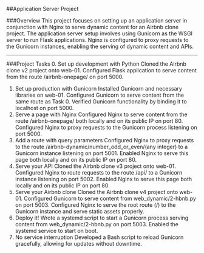 ##Application Server Project

###Overview
This project focuses on setting up an application server in conjunction with Nginx to serve dynamic content for an Airbnb clone project. The application server setup involves using Gunicorn as the WSGI server to run Flask applications. Nginx is configured to proxy requests to the Gunicorn instances, enabling the serving of dynamic content and APIs.
***

###Project Tasks
0. Set up development with Python
Cloned the Airbnb clone v2 project onto web-01.
Configured Flask application to serve content from the route /airbnb-onepage/ on port 5000.
1. Set up production with Gunicorn
Installed Gunicorn and necessary libraries on web-01.
Configured Gunicorn to serve content from the same route as Task 0.
Verified Gunicorn functionality by binding it to localhost on port 5000.
2. Serve a page with Nginx
Configured Nginx to serve content from the route /airbnb-onepage/ both locally and on its public IP on port 80.
Configured Nginx to proxy requests to the Gunicorn process listening on port 5000.
3. Add a route with query parameters
Configured Nginx to proxy requests to the route /airbnb-dynamic/number_odd_or_even/(any integer) to a Gunicorn instance listening on port 5001.
Enabled Nginx to serve this page both locally and on its public IP on port 80.
4. Serve your API
Cloned the Airbnb clone v3 project onto web-01.
Configured Nginx to route requests to the route /api/ to a Gunicorn instance listening on port 5002.
Enabled Nginx to serve this page both locally and on its public IP on port 80.
5. Serve your Airbnb clone
Cloned the Airbnb clone v4 project onto web-01.
Configured Gunicorn to serve content from web_dynamic/2-hbnb.py on port 5003.
Configured Nginx to serve the root route (/) to the Gunicorn instance and serve static assets properly.
6. Deploy it!
Wrote a systemd script to start a Gunicorn process serving content from web_dynamic/2-hbnb.py on port 5003.
Enabled the systemd service to start on boot.
7. No service interruption
Developed a Bash script to reload Gunicorn gracefully, allowing for updates without downtime.

